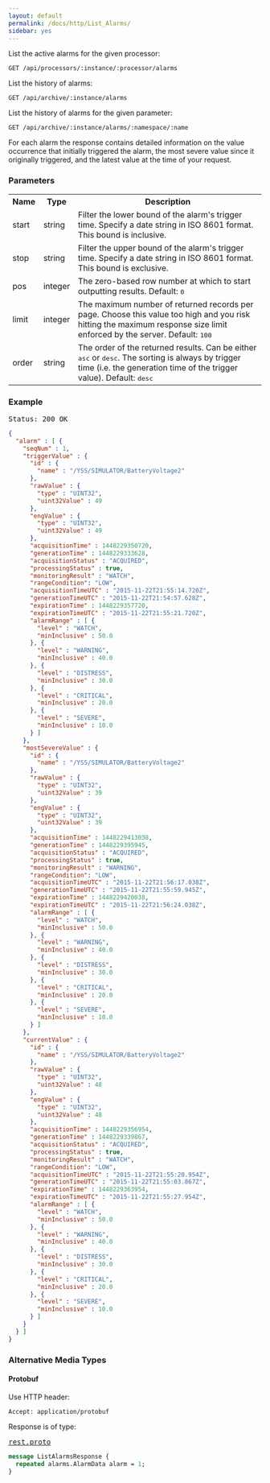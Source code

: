 ```yaml
---
layout: default
permalink: /docs/http/List_Alarms/
sidebar: yes
---
```


List the active alarms for the given processor:

    GET /api/processors/:instance/:processor/alarms

List the history of alarms:

    GET /api/archive/:instance/alarms
    
List the history of alarms for the given parameter:

    GET /api/archive/:instance/alarms/:namespace/:name 
    
For each alarm the response contains detailed information on the value occurrence that initially triggered the alarm, the most severe value since it originally triggered, and the latest value at the time of your request.


### Parameters

<table class="inline">
    <tr>
        <th>Name</th>
        <th>Type</th>
        <th>Description</th>
    </tr>
    <tr>
        <td class="code">start</td>
        <td class="code">string</td>
        <td>Filter the lower bound of the alarm's trigger time. Specify a date string in ISO 8601 format. This bound is inclusive.</td>
    </tr>
    <tr>
        <td class="code">stop</td>
        <td class="code">string</td>
        <td>Filter the upper bound of the alarm's trigger time. Specify a date string in ISO 8601 format. This bound is exclusive.</td>
    </tr>
    <tr>
        <td class="code">pos</td>
        <td class="code">integer</td>
        <td>The zero-based row number at which to start outputting results. Default: <tt>0</tt></td>
    </tr>
    <tr>
        <td class="code">limit</td>
        <td class="code">integer</td>
        <td>The maximum number of returned records per page. Choose this value too high and you risk hitting the maximum response size limit enforced by the server. Default: <tt>100</tt></td>
    </tr>
    <tr>
        <td class="code">order</td>
        <td class="code">string</td>
        <td>The order of the returned results. Can be either <tt>asc</tt> or <tt>desc</tt>. The sorting is always by trigger time (i.e. the generation time of the trigger value). Default: <tt>desc</tt></td>
    </tr>
</table>

### Example

<pre class="header">Status: 200 OK</pre>
```json
{
  "alarm" : [ {
    "seqNum" : 1,
    "triggerValue" : {
      "id" : {
        "name" : "/YSS/SIMULATOR/BatteryVoltage2"
      },
      "rawValue" : {
        "type" : "UINT32",
        "uint32Value" : 49
      },
      "engValue" : {
        "type" : "UINT32",
        "uint32Value" : 49
      },
      "acquisitionTime" : 1448229350720,
      "generationTime" : 1448229333628,
      "acquisitionStatus" : "ACQUIRED",
      "processingStatus" : true,
      "monitoringResult" : "WATCH",
      "rangeCondition": "LOW",
      "acquisitionTimeUTC" : "2015-11-22T21:55:14.720Z",
      "generationTimeUTC" : "2015-11-22T21:54:57.628Z",
      "expirationTime" : 1448229357720,
      "expirationTimeUTC" : "2015-11-22T21:55:21.720Z",
      "alarmRange" : [ {
        "level" : "WATCH",
        "minInclusive" : 50.0
      }, {
        "level" : "WARNING",
        "minInclusive" : 40.0
      }, {
        "level" : "DISTRESS",
        "minInclusive" : 30.0
      }, {
        "level" : "CRITICAL",
        "minInclusive" : 20.0
      }, {
        "level" : "SEVERE",
        "minInclusive" : 10.0
      } ]
    },
    "mostSevereValue" : {
      "id" : {
        "name" : "/YSS/SIMULATOR/BatteryVoltage2"
      },
      "rawValue" : {
        "type" : "UINT32",
        "uint32Value" : 39
      },
      "engValue" : {
        "type" : "UINT32",
        "uint32Value" : 39
      },
      "acquisitionTime" : 1448229413038,
      "generationTime" : 1448229395945,
      "acquisitionStatus" : "ACQUIRED",
      "processingStatus" : true,
      "monitoringResult" : "WARNING",
      "rangeCondition": "LOW",
      "acquisitionTimeUTC" : "2015-11-22T21:56:17.038Z",
      "generationTimeUTC" : "2015-11-22T21:55:59.945Z",
      "expirationTime" : 1448229420038,
      "expirationTimeUTC" : "2015-11-22T21:56:24.038Z",
      "alarmRange" : [ {
        "level" : "WATCH",
        "minInclusive" : 50.0
      }, {
        "level" : "WARNING",
        "minInclusive" : 40.0
      }, {
        "level" : "DISTRESS",
        "minInclusive" : 30.0
      }, {
        "level" : "CRITICAL",
        "minInclusive" : 20.0
      }, {
        "level" : "SEVERE",
        "minInclusive" : 10.0
      } ]
    },
    "currentValue" : {
      "id" : {
        "name" : "/YSS/SIMULATOR/BatteryVoltage2"
      },
      "rawValue" : {
        "type" : "UINT32",
        "uint32Value" : 48
      },
      "engValue" : {
        "type" : "UINT32",
        "uint32Value" : 48
      },
      "acquisitionTime" : 1448229356954,
      "generationTime" : 1448229339867,
      "acquisitionStatus" : "ACQUIRED",
      "processingStatus" : true,
      "monitoringResult" : "WATCH",
      "rangeCondition": "LOW",
      "acquisitionTimeUTC" : "2015-11-22T21:55:20.954Z",
      "generationTimeUTC" : "2015-11-22T21:55:03.867Z",
      "expirationTime" : 1448229363954,
      "expirationTimeUTC" : "2015-11-22T21:55:27.954Z",
      "alarmRange" : [ {
        "level" : "WATCH",
        "minInclusive" : 50.0
      }, {
        "level" : "WARNING",
        "minInclusive" : 40.0
      }, {
        "level" : "DISTRESS",
        "minInclusive" : 30.0
      }, {
        "level" : "CRITICAL",
        "minInclusive" : 20.0
      }, {
        "level" : "SEVERE",
        "minInclusive" : 10.0
      } ]
    }
  } ]
}
```

### Alternative Media Types

#### Protobuf

Use HTTP header:

    Accept: application/protobuf
    
Response is of type:

<pre class="r header"><a href="/docs/http/rest.proto/">rest.proto</a></pre>
```proto
message ListAlarmsResponse {
  repeated alarms.AlarmData alarm = 1;
}
```
